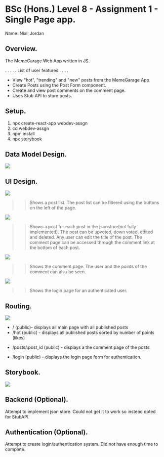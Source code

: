 # BSc (Hons.) Level 8 - Assignment 1 - Single Page app.

Name: Niall Jordan

## Overview.
The MemeGarage Web App written in JS.

. . . . . List of user features  . . . .

- View "hot", "trending" and "new" posts from the MemeGarage App.
- Create Posts using the Post Form component.
- Create and view post comments on the comment page.
- Uses Stub API to store posts.

## Setup.

1. npx create-react-app webdev-assgn
2. cd webdev-assgn
3. npm install
4. npx storybook

## Data Model Design.

![][model]

## UI Design.

![][main]

>> Shows a post list. The post list can be filtered using the buttons on the left of the page.

![][detail]

>> Shows a post for each post in the jsonstore(not fully implemented). The post can be upvoted, down voted, edited and deleted. Any user can edit the title of the post. The comment page can be accessed through the comment link at the bottom of each post.

![][comment]

>> Shows the comment page. The user and the points of the comment can also be seen.

![][login]

>>Shows the login page for an authenticated user.


## Routing.
![][routes]

- / (public)- displays all main page with all published posts
- /hot (public) - displays all published posts sorted by number of points (likes)
+ /posts/:post_id (public) - displays a the comment page of the posts.
- /login (public) - displays the login page form for authentication.

## Storybook.

![][stories]

## Backend (Optional).

Attempt to implement json store. Could not get it to work so instead opted for StubAPI.

## Authentication (Optional).

Attempt to create login/authentication system. Did not have enough time to complete.

[model]: ./img/model.png
[main]: ./img/main.png
[detail]: ./img/detail.png
[stories]: ./img/stories.png
[comment]: ./img/comment.png
[login]: ./img/login.png
[routes]: ./img/routes.png